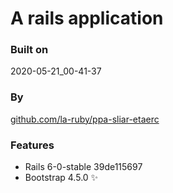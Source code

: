 
# A rails application

### Built on
2020-05-21_00-41-37

### By
[github.com/la-ruby/ppa-sliar-etaerc](https://github.com/la-ruby/ppa-sliar-etaerc/blob/ab608a0/create-rails-app)

### Features

+ Rails 6-0-stable 39de115697
+ Bootstrap 4.5.0 :sparkles:


